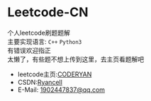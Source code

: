 # Leetcode-CN
个人leetcode刷题题解  
主要实现语言: `C++` `Python3`  
有错误欢迎指正  
太懒了，有些题不想上传到这里，去主页看题解吧  
- leetcode主页:[CODERYAN](https://leetcode-cn.com/u/roycec/)  
- CSDN:[Ryancell](https://blog.csdn.net/weixin_51966728?spm=1001.2014.3001.5343)  
- E-Mail: 1902447837@qq.com

